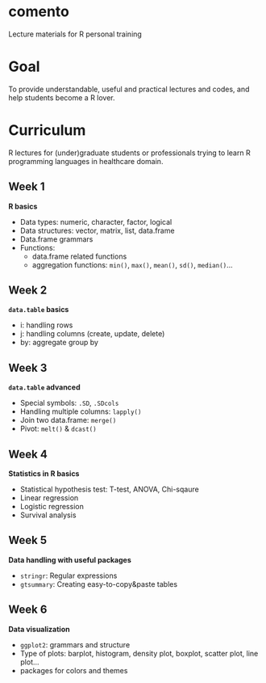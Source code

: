 # comento
Lecture materials for R personal training

# Goal
To provide understandable, useful and practical lectures and codes, and help students become a R lover.

# Curriculum
R lectures for (under)graduate students or professionals trying to learn R programming languages in healthcare domain.


## Week 1
**R basics**
  - Data types: numeric, character, factor, logical
  - Data structures: vector, matrix, list, data.frame
  - Data.frame grammars
  - Functions: 
    - data.frame related functions
    - aggregation functions: `min()`, `max()`, `mean()`, `sd()`, `median()`...

 ## Week 2
**`data.table` basics**
  - i: handling rows
  - j: handling columns (create, update, delete)
  - by: aggregate group by

## Week 3
**`data.table` advanced**
  - Special symbols: `.SD`, `.SDcols`
  - Handling multiple columns: `lapply()` 
  - Join two data.frame: `merge()`
  - Pivot: `melt()` & `dcast()`

## Week 4
**Statistics in R basics**
  - Statistical hypothesis test: T-test, ANOVA, Chi-sqaure
  - Linear regression
  - Logistic regression
  - Survival analysis

## Week 5
**Data handling with useful packages**
  - `stringr`: Regular expressions
  - `gtsummary`: Creating easy-to-copy&paste tables
  
  
## Week 6
**Data visualization**
  - `ggplot2`: grammars and structure
  - Type of plots: barplot, histogram, density plot, boxplot, scatter plot, line plot...
  - packages for colors and themes
  


